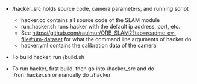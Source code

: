 - /hacker_src holds source code, camera parameters, and running script
    - hacker.cc contains all source code of the SLAM module
    - run_hacker.sh runs hacker with the default ip address, port, etc.
    - See https://github.com/raulmur/ORB_SLAM2?tab=readme-ov-file#tum-dataset for what the command line arguments of hacker do
    - hacker.yml contains the calibration data of the camera

- To build hacker, run /build.sh
- To run hacker, first build, then go into /hacker_src and do ./run_hacker.sh or manually do ./hacker <arguments>